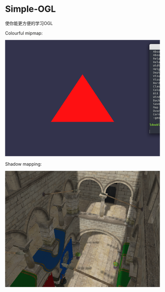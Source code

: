 # Simple-OGL


使你能更方便的学习OGL

Colourful mipmap:

![colourful_mipmap](screenshot/colourful_mipmap.gif)

Shadow mapping:

![shadow mapping](screenshot/shadow_mapping.png)
